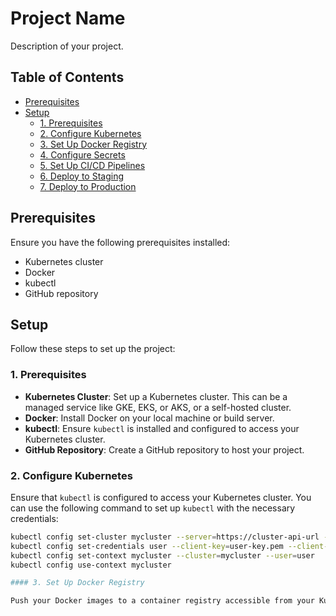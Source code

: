 # Project Name

Description of your project.

## Table of Contents

- [Prerequisites](#prerequisites)
- [Setup](#setup)
  - [1. Prerequisites](#1-prerequisites)
  - [2. Configure Kubernetes](#2-configure-kubernetes)
  - [3. Set Up Docker Registry](#3-set-up-docker-registry)
  - [4. Configure Secrets](#4-configure-secrets)
  - [5. Set Up CI/CD Pipelines](#5-set-up-cicd-pipelines)
  - [6. Deploy to Staging](#6-deploy-to-staging)
  - [7. Deploy to Production](#7-deploy-to-production)

## Prerequisites

Ensure you have the following prerequisites installed:

- Kubernetes cluster
- Docker
- kubectl
- GitHub repository

## Setup

Follow these steps to set up the project:

### 1. Prerequisites

- **Kubernetes Cluster**: Set up a Kubernetes cluster. This can be a managed service like GKE, EKS, or AKS, or a self-hosted cluster.
- **Docker**: Install Docker on your local machine or build server.
- **kubectl**: Ensure `kubectl` is installed and configured to access your Kubernetes cluster.
- **GitHub Repository**: Create a GitHub repository to host your project.

### 2. Configure Kubernetes

Ensure that `kubectl` is configured to access your Kubernetes cluster. You can use the following command to set up `kubectl` with the necessary credentials:

```bash
kubectl config set-cluster mycluster --server=https://cluster-api-url --certificate-authority=ca.pem
kubectl config set-credentials user --client-key=user-key.pem --client-certificate=user-cert.pem
kubectl config set-context mycluster --cluster=mycluster --user=user
kubectl config use-context mycluster

#### 3. Set Up Docker Registry 

Push your Docker images to a container registry accessible from your Kubernetes cluster. For example, you can use Docker Hub or another private registry.
